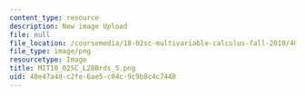 ```yaml
---
content_type: resource
description: New image Upload
file: null
file_location: /coursemedia/18-02sc-multivariable-calculus-fall-2010/40e47a4dc2fe6ae5c04c9c9b8c4c7448_MIT18_02SC_L28Brds_5.png
file_type: image/png
resourcetype: Image
title: MIT18_02SC_L28Brds_5.png
uid: 40e47a4d-c2fe-6ae5-c04c-9c9b8c4c7448
---
```

